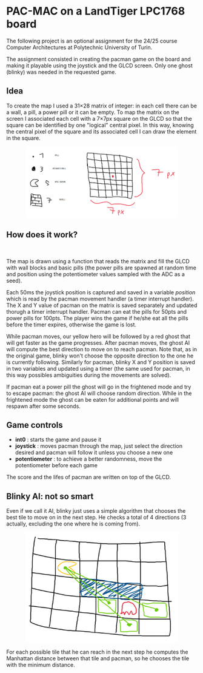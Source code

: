 # PAC-MAC on a LandTiger LPC1768 board
The following project is an optional assignment for the 24/25 course Computer Architectures
at Polytechnic University of Turin.

The assignment consisted in creating the pacman game on the board and making it playable using
the joystick and the GLCD screen. Only one ghost (blinky) was needed in the requested game.

## Idea
To create the map I used a 31×28 matrix of integer: in each cell there can be a wall, a pill, a power pill or it
can be empty.
To map the matrix on the screen I associated each cell with a 7×7px square on the GLCD so that the square can be identified
by one "logical" central pixel. In this way, knowing the central pixel of the square and its associated cell I can draw the element
in the square.

<p align="center">
    <img src="images/img_1.png" alt="" width="400">
</p>

## How does it work?

<p align="center">
    <img src="images/gameplay.gif" alt="" width="400">
</p>

The map is drawn using a function that reads the matrix and fill the GLCD with wall blocks and basic pills (the power pills are spawned at random time and position using
the potentiometer values sampled with the ADC as a seed).

Each 50ms the joystick position is captured and saved in a variable *position* which is read by the pacman movement handler (a timer interrupt handler). The X and Y value of pacman on the matrix is saved separately and updated thorugh a timer interrupt handler.
Pacman can eat the pills for 50pts and power pills for 100pts. The player wins the game if he/she eat all the pills before the timer expires, otherwise the game is lost.

While pacman moves, our yellow hero will be followed by a red ghost that will get faster as the game progresses. After pacman moves, the ghost AI will compute the best direction to move on to reach pacman. Note that, as in the original game, blinky won't choose the opposite direction to the one he is currently following. Similarly for pacman, blinky X and Y position is saved
in two variables and updated using a timer (the same used for pacman, in this way possibles ambiguities during the movements are solved).

If pacman eat a power pill the ghost will go in the frightened mode and try to escape pacman: the ghost AI will choose random direction. While in the frightened mode the ghost can be eaten
for additional points and will respawn after some seconds.

## Game controls
- **int0** : starts the game and pause it
- **joystick** : moves pacman through the map, just select the direction desired and pacman will follow it unless you choose a new one
- **potentiometer** : to achieve a better randomness, move the potentiometer before each game

The score and the lifes of pacman are written on top of the GLCD.

## Blinky AI: not so smart
Even if we call it AI, blinky just uses a simple algorithm that chooses the best tile to move on in the next step. He checks a total of 4 directions (3 actually, excluding the one where he is coming from).

<p align="center">
    <img src="images/img_3.png" alt="" width="400">
</p>

For each possible tile that he can reach in the next step he computes the Manhattan distance between that tile and pacman, so he chooses the tile with the minimum distance.